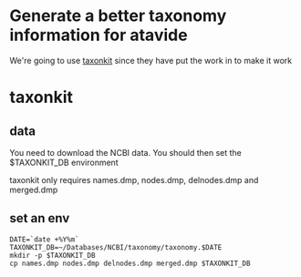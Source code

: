 # Generate a better taxonomy information for atavide

We're going to use [taxonkit](https://bioinf.shenwei.me/taxonkit/) since they have put the work in to make it work

# taxonkit

## data

You need to download the NCBI data. You should then set the $TAXONKIT_DB environment 

taxonkit only requires names.dmp, nodes.dmp, delnodes.dmp and merged.dmp

## set an  env

```
DATE=`date +%Y%m`
TAXONKIT_DB=~/Databases/NCBI/taxonomy/taxonomy.$DATE
mkdir -p $TAXONKIT_DB
cp names.dmp nodes.dmp delnodes.dmp merged.dmp $TAXONKIT_DB
```

